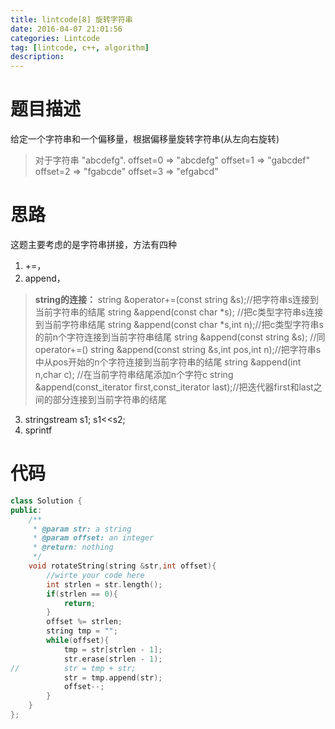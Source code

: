 ```yaml
---
title: lintcode[8] 旋转字符串
date: 2016-04-07 21:01:56
categories: Lintcode
tag: [lintcode, c++, algorithm]
description:
---
```

# 题目描述
给定一个字符串和一个偏移量，根据偏移量旋转字符串(从左向右旋转)

> 对于字符串 "abcdefg".
> offset=0 => "abcdefg"
> offset=1 => "gabcdef"
> offset=2 => "fgabcde"
> offset=3 => "efgabcd"

<!--more-->

# 思路
这题主要考虑的是字符串拼接，方法有四种
1. +=， 
2. append，
> **string的连接：**
> string &operator+=(const string &amp;s);//把字符串s连接到当前字符串的结尾 
> string &amp;append(const char *s);            //把c类型字符串s连接到当前字符串结尾
> string &amp;append(const char *s,int n);//把c类型字符串s的前n个字符连接到当前字符串结尾
> string &amp;append(const string &amp;s);    //同operator+=()
> string &amp;append(const string &amp;s,int pos,int n);//把字符串s中从pos开始的n个字符连接到当前字符串的结尾
> string &amp;append(int n,char c);        //在当前字符串结尾添加n个字符c
> string &amp;append(const_iterator first,const_iterator last);//把迭代器first和last之间的部分连接到当前字符串的结尾

3.  stringstream s1; s1&lt;&lt;s2;
4.  sprintf

# 代码

```c++
class Solution {
public:
    /**
     * @param str: a string
     * @param offset: an integer
     * @return: nothing
     */
    void rotateString(string &str,int offset){
        //wirte your code here
        int strlen = str.length();
        if(strlen == 0){
            return;
        }
        offset %= strlen;
        string tmp = "";
        while(offset){
            tmp = str[strlen - 1];
            str.erase(strlen - 1);
//          str = tmp + str;
            str = tmp.append(str);
            offset--;
        } 
    }
};

```
